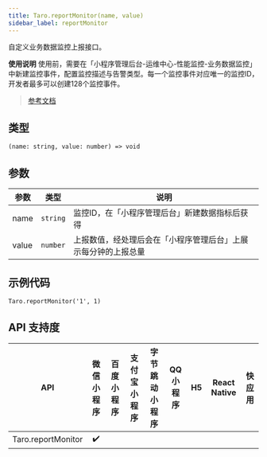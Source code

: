 ```yaml
---
title: Taro.reportMonitor(name, value)
sidebar_label: reportMonitor
---
```


自定义业务数据监控上报接口。

**使用说明**
使用前，需要在「小程序管理后台-运维中心-性能监控-业务数据监控」中新建监控事件，配置监控描述与告警类型。每一个监控事件对应唯一的监控ID，开发者最多可以创建128个监控事件。

> [参考文档](https://developers.weixin.qq.com/miniprogram/dev/api/open-api/report/wx.reportMonitor.html)

## 类型

```tsx
(name: string, value: number) => void
```

## 参数

| 参数 | 类型 | 说明 |
| --- | --- | --- |
| name | `string` | 监控ID，在「小程序管理后台」新建数据指标后获得 |
| value | `number` | 上报数值，经处理后会在「小程序管理后台」上展示每分钟的上报总量 |

## 示例代码

```tsx
Taro.reportMonitor('1', 1)
```

## API 支持度

| API | 微信小程序 | 百度小程序 | 支付宝小程序 | 字节跳动小程序 | QQ 小程序 | H5 | React Native | 快应用 |
| :---: | :---: | :---: | :---: | :---: | :---: | :---: | :---: | :---: |
| Taro.reportMonitor | ✔️ |  |  |  |  |  |  |  |
